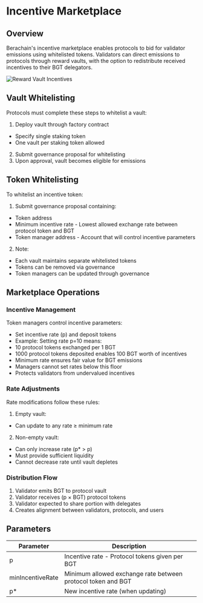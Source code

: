 # Incentive Marketplace

## Overview
Berachain's incentive marketplace enables protocols to bid for validator emissions using whitelisted tokens. Validators can direct emissions to protocols through reward vaults, with the option to redistribute received incentives to their BGT delegators.

![Reward Vault Incentives](/assets/reward-vault-incentives.png)

## Vault Whitelisting
Protocols must complete these steps to whitelist a vault:

1. Deploy vault through factory contract
  - Specify single staking token
  - One vault per staking token allowed
2. Submit governance proposal for whitelisting
3. Upon approval, vault becomes eligible for emissions

## Token Whitelisting
To whitelist an incentive token:

1. Submit governance proposal containing:
  - Token address
  - Minimum incentive rate - Lowest allowed exchange rate between protocol token and BGT
  - Token manager address - Account that will control incentive parameters
2. Note:
  - Each vault maintains separate whitelisted tokens
  - Tokens can be removed via governance
  - Token managers can be updated through governance

## Marketplace Operations

### Incentive Management
Token managers control incentive parameters:
- Set incentive rate (p) and deposit tokens
- Example: Setting rate p=10 means:
 - 10 protocol tokens exchanged per 1 BGT
 - 1000 protocol tokens deposited enables 100 BGT worth of incentives
- Minimum rate ensures fair value for BGT emissions
 - Managers cannot set rates below this floor
 - Protects validators from undervalued incentives

### Rate Adjustments
Rate modifications follow these rules:
1. Empty vault:
  - Can update to any rate ≥ minimum rate
2. Non-empty vault:
  - Can only increase rate (p* > p)
  - Must provide sufficient liquidity
  - Cannot decrease rate until vault depletes

### Distribution Flow
1. Validator emits BGT to protocol vault
2. Validator receives (p × BGT) protocol tokens
3. Validator expected to share portion with delegates
4. Creates alignment between validators, protocols, and users

## Parameters
| Parameter | Description |
|-----------|-------------|
| p | Incentive rate - Protocol tokens given per BGT |
| minIncentiveRate | Minimum allowed exchange rate between protocol token and BGT |
| p* | New incentive rate (when updating) |
